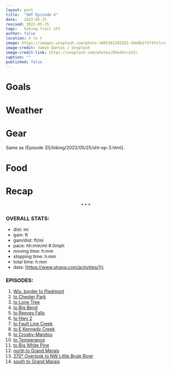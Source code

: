 ```yaml
---
layout: post
title:  "SHT Episode X"
date:   2022-05-25
revised: 2022-05-25
tags:   hiking trail sht
author: false
location: X to Y
image: https://images.unsplash.com/photo-1605381292282-3de0b1f374fe?crop=entropy&cs=tinysrgb&fm=jpg&ixlib=rb-1.2.1&q=80&raw_url=true&ixid=MnwxMjA3fDB8MHxwaG90by1wYWdlfHx8fGVufDB8fHx8&auto=format&fit=crop&w=1674
image-credit: Jamie Dantas / Unsplash
image-credit-link: https://unsplash.com/photos/DVw1Ksra3Ic
caption: ""
published: false
---
```




# Goals



# Weather

# <a name="gear"></a>Gear

Same as (Episode 3)[/hiking/2022/05/25/sht-ep-3.html].

# Food

# Recap

<p style="text-align: center">* * *</p>

### OVERALL STATS:
* dist: mi
* gain: ft
* gain/dist: ft/mi
* pace: hh:mm/mi #.0mph
* moving time: h:mm
* stopping time: h:mm
* total time: h:mm
* data: [https://www.strava.com/activities/]()

### EPISODES:
1. [Wis. border to Piedmont](/hiking/2022/05/23/sht-1-wis-to-piedmont.html)
2. [to Chester Park](/hiking/2022/05/25/sht-2-to-chester-park.html)
3. [to Lone Tree](/hiking/2022/05/26/sht-3-to-lone-tree.html)
4. [to Big Bend](/hiking/2022/05/27/sht-4-to-big-bend.html)
5. [to Reeves Falls](/hiking/2028/05/25/sht-5-to-reeves-falls.html)
6. [to Hwy 2](/hiking/2022/05/29/sht-6-to-hwy-2.html)
7. [to Fault Line Creek](/hiking/2022/05/31/sht-7-to-fault-line-creek.html)
8. [to E Kennedy Creek](/hiking/2022/06/01/sht-8-to-kennedy-creek.html)
9. [to Crosby-Manitou](/hiking/2022/06/02/sht-9-to-crosby-manitou.html)
10. [to Temperance](/hiking/2022/06/03/sht-10-to-temperance.html)
11. [to Big White Pine](/hiking/2022/06/04/sht-11-to-big-white-pine.html)
12. [north to Grand Marais](/hiking/2022/06/05/sht-12-north-to-grand-marais.html)
13. [270° Overlook to NW Little Brule River](/hiking/2022/06/06/sht-13-270-to-little-brule.html)
14. [south to Grand Marais](/hiking/2022/06/07/sht-14-south-to-grand-marais.html)
